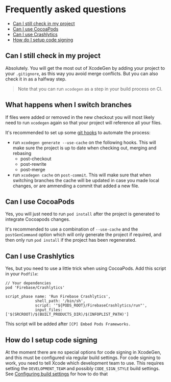 # Frequently asked questions
- [Can I still check in my project](#can-i-still-check-in-my-project)
- [Can I use CocoaPods](#can-i-use-cocoapods)
- [Can I use Crashlytics](#can-i-use-crashlytics)
- [How do I setup code signing](#how-do-i-setup-code-signing)

## Can I still check in my project
Absolutely. You will get the most out of XcodeGen by adding your project to your `.gitignore`, as this way you avoid merge conflicts. But you can also check it in as a halfway step.
>Note that you can run `xcodegen` as a step in your build process on CI.

## What happens when I switch branches
If files were added or removed in the new checkout you will most likely need to run `xcodegen` again so that your project will reference all your files.

It's recommended to set up some [git hooks](https://git-scm.com/book/en/v2/Customizing-Git-Git-Hooks) to automate the process:
- run `xcodegen generate --use-cache` on the following hooks. This will make sure the project is up to date when checking out, merging and rebasing
  - post-checkout
  - post-rewrite
  - post-merge
- run `xcodegen cache` on `post-commit`. This will make sure that when switching branches the cache will be updated in case you made local changes, or are ammending a commit that added a new file.
 
## Can I use CocoaPods
Yes, you will just need to run `pod install` after the project is generated to integrate Cocoapods changes.

It's recommended to use a combination of `--use-cache` and the `postGenCommand` option which will only generate the project if required, and then only run `pod install` if the project has been regenerated.

## Can I use Crashlytics
Yes, but you need to use a little trick when using CocoaPods. Add this script in your `Podfile`:

```ruby:Podfile
// Your dependencies
pod 'Firebase/Crashlytics'

script_phase name: 'Run Firebase Crashlytics',
             shell_path: '/bin/sh',
             script: '"${PODS_ROOT}/FirebaseCrashlytics/run"',
             input_files: ['$(SRCROOT)/$(BUILT_PRODUCTS_DIR)/$(INFOPLIST_PATH)']
```

This script will be added after `[CP] Embed Pods Frameworks.`

## How do I setup code signing

At the moment there are no special options for code signing in XcodeGen, and this must be configured via regular build settings. For code signing to work, you need to tell Xcode which development team to use. This requires setting the `DEVELOPMENT_TEAM` and possibly `CODE_SIGN_STYLE` build settings. See [Configuring build settings](Usage.md#configuring-build-settings) for how to do that

